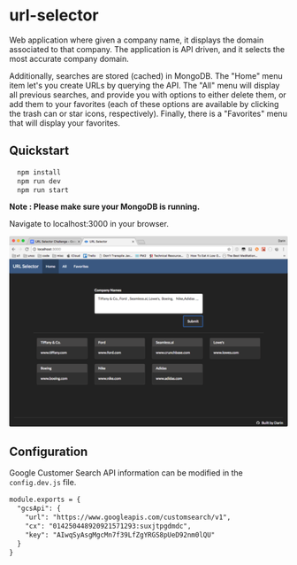 # url-selector

Web application where given a company name, it displays the domain associated to that company. The application is API driven, and it selects the most accurate company domain.

Additionally, searches are stored (cached) in MongoDB. The "Home" menu item let's you create URLs by querying the API. The "All" menu will display all previous searches, and provide you with options to either delete them, or add them to your favorites (each of these options are available by clicking the trash can or star icons, respectively). Finally, there is a "Favorites" menu that will display your favorites.

## Quickstart

```
  npm install
  npm run dev
  npm run start
```

**Note : Please make sure your MongoDB is running.**

Navigate to localhost:3000 in your browser.

![app](app.png)

## Configuration

Google Customer Search API information can be modified in the ```config.dev.js``` file.

```
module.exports = {
  "gcsApi": {
    "url": "https://www.googleapis.com/customsearch/v1",
    "cx": "014250448920921571293:suxjtpgdmdc",
    "key": "AIwqSyAsgMgcMn7f39LfZgYRGS8pUeD92nm0lQU"
  }
}
```
